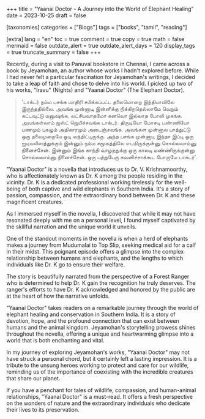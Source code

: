 +++
title = "Yaanai Doctor - A Journey into the World of Elephant Healing"
date = 2023-10-25
draft = false 

[taxonomies]
categories = ["Blogs"]
tags = ["books", "tamil", "reading"]

[extra]
lang = "en"
toc = true
comment = true
copy = true
math = false
mermaid = false
outdate_alert = true
outdate_alert_days = 120
display_tags = true
truncate_summary = false
+++


Recently, during a visit to Panuval bookstore in Chennai, I came across a book by Jeyamohan, an author whose works I hadn't explored before. While I had never felt a particular fascination for Jeyamohan's writings, I decided to take a leap of faith and chose to delve into his world. I picked up two of his works, "Iravu" (Nights) and "Yaanai Doctor" (The Elephant Doctor).


<blockquote>
'டாக்டர் நம்ம பசங்க மாதிரி சபிக்கப்பட்ட தலைமொறை இந்தியாவிலே இருந்ததில்லை. அவங்க முன்னாடி இன்னிக்கு நிக்கிறதெல்லாமே வெறும் கட்டவுட்டு மனுஷங்க. லட்சியவாதமோ கனவொ இல்லாத போலி முகங்க. அவங்கள்லாம் ஜஸ்ட் ஜெயிச்சவங்க டாக்டர். திருடியோ மோசடி பண்ணியோ பணமும் புகழும் அதிகாரமும் அடைஞ்சவங்க. அவங்கள முன்னால பாத்துட்டு ஒரு தலைமுறையே ஓடி வந்திட்டிருக்கு. அந்த பசங்க முன்னாடி இந்தா இப்டி ஒரு ஐடியலிஸத்துக்கும் இன்னும் நம்ம சமூகத்திலே எடமிருக்குன்னு சொல்லலாம்னு நினைச்சேன். இன்னும் இங்க காந்தி வாழறதுக்கு ஒரு காலடி மண்ணிருக்குன்னு சொல்லலாம்னு நினைச்சேன். ஒரு பத்துபேரு கவனிச்சாக்கூட போருமே டாக்டர்'.
</blockquote>

"Yaanai Doctor" is a novella that introduces us to Dr. V. Krishnamoorthy, who is affectionately known as Dr. K among the people residing in the vicinity. Dr. K is a dedicated professional working tirelessly for the well-being of both captive and wild elephants in Southern India. It's a story of passion, compassion, and the extraordinary bond between Dr. K and these magnificent creatures.

As I immersed myself in the novella, I discovered that while it may not have resonated deeply with me on a personal level, I found myself captivated by the skillful narration and the unique world it unveils.

One of the standout moments in the novella is when a herd of elephants makes a journey from Mudumalai to Top Slip, seeking medical aid for a calf in their midst. This poignant episode offers a glimpse into the complex relationship between humans and elephants, and the lengths to which individuals like Dr. K go to ensure their welfare.

The story is beautifully narrated from the perspective of a Forest Ranger who is determined to help Dr. K gain the recognition he truly deserves. The ranger's efforts to have Dr. K acknowledged and honored by the public are at the heart of how the narrative unfolds.

"Yaanai Doctor" takes readers on a remarkable journey through the world of elephant healing and conservation in Southern India. It is a story of devotion, hope, and the profound connection that can exist between humans and the animal kingdom. Jeyamohan's storytelling prowess shines throughout the novella, offering a unique and heartwarming glimpse into a world that is both enchanting and vital.

In my journey of exploring Jeyamohan's works, "Yaanai Doctor" may not have struck a personal chord, but it certainly left a lasting impression. It is a tribute to the unsung heroes working to protect and care for our wildlife, reminding us of the importance of coexisting with the incredible creatures that share our planet.

If you have a penchant for tales of wildlife, compassion, and human-animal relationships, "Yaanai Doctor" is a must-read. It offers a fresh perspective on the wonders of nature and the extraordinary individuals who dedicate their lives to its preservation.
